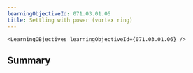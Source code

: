 ```yaml
---
learningObjectiveId: 071.03.01.06
title: Settling with power (vortex ring)
---
```


```tsx eval
<LearningOBjectives learningObjectiveId={071.03.01.06} />
```

## Summary
